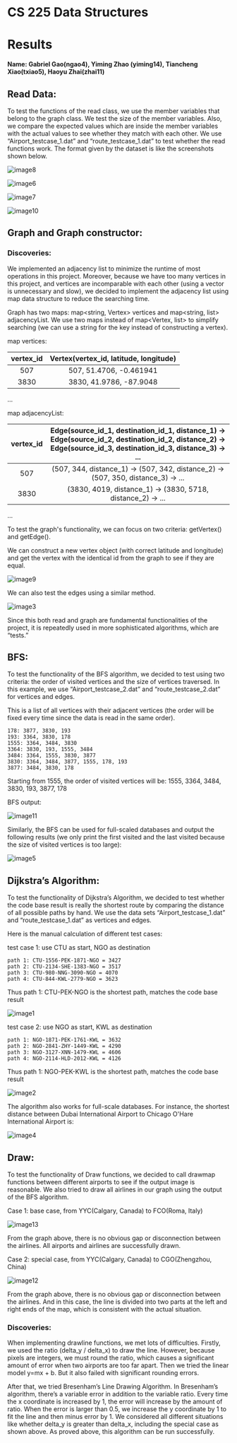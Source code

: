# **CS 225 Data Structures**

# **Results**

**Name: Gabriel Gao(ngao4), Yiming Zhao (yiming14), Tiancheng Xiao(txiao5), Haoyu Zhai(zhai11)**

## **Read Data:**

To test the functions of the read class, we use the member variables that belong to the graph class. We test the size of the member variables. Also, we compare the expected values which are inside the member variables with the actual values to see whether they match with each other. We use  “Airport_testcase_1.dat” and “route_testcase_1.dat” to test whether the read functions work. The format given by the dataset is like the screenshots shown below.

![image8](./document_images/results_imgs/image8.png)

![image6](./document_images/results_imgs/image6.png)

![image7](./document_images/results_imgs/image7.png)

![image10](./document_images/results_imgs/image10.png)

## **Graph and Graph constructor:**
### **Discoveries:**

We implemented an adjacency list to minimize the runtime of most operations in this project. Moreover, because we have too many vertices in this project, and vertices are incomparable with each other (using a vector is unnecessary and slow), we decided to implement the adjacency list using map data structure to reduce the searching time.

Graph has two maps: map<string, Vertex> vertices and map<string, list<Edge>> adjacencyList. We use two maps instead of  map<Vertex, list<Edge>> to simplify searching (we can use a string for the key instead of constructing a vertex).

map vertices:

| vertex_id | Vertex(vertex_id, latitude, longitude) |
| :-------: | :----------------------------: |
| 507 | 507, 51.4706, -0.461941 |
| 3830 | 3830, 41.9786, -87.9048|
...

map adjacencyList:

| vertex_id | Edge(source_id_1, destination_id_1, distance_1)  ->  Edge(source_id_2, destination_id_2, distance_2)  ->  Edge(source_id_3, destination_id_3, distance_3) -> ... |
| :-------: | :-------------------------------------------------------------------------: |
| 507 | (507, 344, distance_1) -> (507, 342, distance_2) -> (507, 350, distance_3) -> ... |
| 3830 | (3830, 4019, distance_1) -> (3830, 5718, distance_2) -> ... |
...

To test the graph's functionality, we can focus on two criteria: getVertex() and getEdge().

We can construct a new vertex object (with correct latitude and longitude) and get the vertex with the identical id from the graph to see if they are equal.

![image9](./document_images/results_imgs/image9.png)

We can also test the edges using a similar method.

![image3](./document_images/results_imgs/image3.png)

Since this both read and graph are fundamental functionalities of the project, it is repeatedly used in more sophisticated algorithms, which are “tests.”

## **BFS:**

To test the functionality of the BFS algorithm, we decided to test using two criteria: the order of visited vertices and the size of vertices traversed. In this example, we use “Airport_testcase_2.dat” and “route_testcase_2.dat” for vertices and edges.

This is a list of all vertices with their adjacent vertices (the order will be fixed every time since the data is read in the same order).

    178: 3877, 3830, 193
    193: 3364, 3830, 178
    1555: 3364, 3484, 3830
    3364: 3830, 193, 1555, 3484
    3484: 3364, 1555, 3830, 3877
    3830: 3364, 3484, 3877, 1555, 178, 193
    3877: 3484, 3830, 178

Starting from 1555, the order of visited vertices will be: 1555, 3364, 3484, 3830, 193, 3877, 178

BFS output:

![image11](./document_images/results_imgs/image11.png)

Similarly, the BFS can be used for full-scaled databases and output the following results (we only print the first visited and the last visited because the size of visited vertices is too large):

![image5](./document_images/results_imgs/image5.png)

## **Dijkstra’s Algorithm:**

To test the functionality of Dijkstra’s Algorithm, we decided to test whether the code base result is really the shortest route by comparing the distance of all possible paths by hand. We use the data sets “Airport_testcase_1.dat” and “route_testcase_1.dat” as vertices and edges.

Here is the manual calculation of different test cases:

test case 1: use CTU as start, NGO as destination

 	path 1: CTU-1556-PEK-1871-NGO = 3427
  	path 2: CTU-2134-SHE-1383-NGO = 3517
  	path 3: CTU-980-NNG-3090-NGO = 4070
  	path 4: CTU-844-KWL-2779-NGO = 3623

Thus path 1: CTU-PEK-NGO is the shortest path, matches the code base result

![image1](./document_images/results_imgs/image1.png)

test case 2: use NGO as start, KWL as destination

	path 1: NGO-1871-PEK-1761-KWL = 3632
    path 2: NGO-2841-ZHY-1449-KWL = 4290
    path 3: NGO-3127-XNN-1479-KWL = 4606
    path 4: NGO-2114-HLD-2012-KWL = 4126

Thus path 1: NGO-PEK-KWL is the shortest path, matches the code base result

![image2](./document_images/results_imgs/image2.png)

The algorithm also works for full-scale databases. For instance, the shortest distance between Dubai International Airport to Chicago O'Hare International Airport is:

![image4](./document_images/results_imgs/image4.png)

## **Draw:**

To test the functionality of Draw functions, we decided to call drawmap functions between different airports to see if the output image is reasonable. We also tried to draw all airlines in our graph using the output of the BFS algorithm.

Case 1: base case, from YYC(Calgary, Canada) to FCO(Roma, Italy)

![image13](./document_images/results_imgs/image13.png)

From the graph above, there is no obvious gap or disconnection between the airlines. All airports and airlines are successfully drawn.

Case 2: special case, from YYC(Calgary, Canada) to CGO(Zhengzhou, China)

![image12](./document_images/results_imgs/image12.png)

From the graph above, there is no obvious gap or disconnection between the airlines. And in this case, the line is divided into two parts at the left and right ends of the map, which is consistent with the actual situation.

### **Discoveries:**

When implementing drawline functions, we met lots of difficulties. Firstly, we used the ratio (delta_y / delta_x) to draw the line. However, because pixels are integers, we must round the ratio, which causes a significant amount of error when two airports are too far apart. Then we tried the linear model y=mx + b. But it also failed with significant rounding errors. 

After that, we tried Bresenham’s Line Drawing Algorithm. In Bresenham’s algorithm, there’s a variable error in addition to the variable ratio. Every time the x coordinate is increased by 1, the error will increase by the amount of ratio. When the error is larger than 0.5, we increase the y coordinate by 1 to fit the line and then minus error by 1. We considered all different situations like whether delta_y is greater than delta_x, including the special case as shown above. As proved above, this algorithm can be run successfully. 




